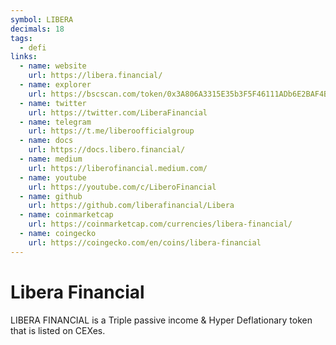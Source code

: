 ```yaml
---
symbol: LIBERA
decimals: 18
tags:
  - defi
links:
  - name: website
    url: https://libera.financial/
  - name: explorer
    url: https://bscscan.com/token/0x3A806A3315E35b3F5F46111ADb6E2BAF4B14A70D
  - name: twitter
    url: https://twitter.com/LiberaFinancial
  - name: telegram
    url: https://t.me/liberoofficialgroup
  - name: docs
    url: https://docs.libero.financial/
  - name: medium
    url: https://liberofinancial.medium.com/
  - name: youtube
    url: https://youtube.com/c/LiberoFinancial
  - name: github
    url: https://github.com/liberafinancial/Libera
  - name: coinmarketcap
    url: https://coinmarketcap.com/currencies/libera-financial/
  - name: coingecko
    url: https://coingecko.com/en/coins/libera-financial
---
```


# Libera Financial

LIBERA FINANCIAL is a Triple passive income & Hyper Deflationary token that is listed on CEXes.
